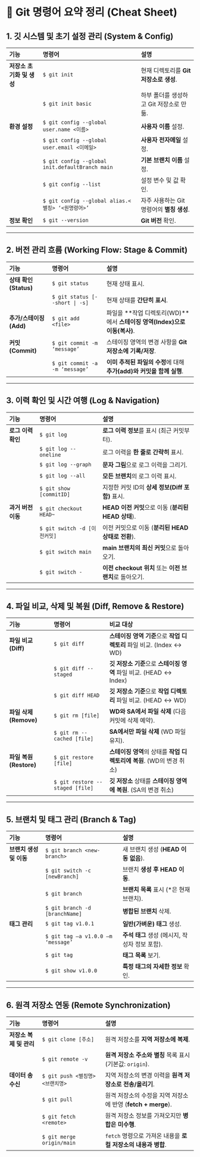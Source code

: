 # 📝 Git 명령어 요약 정리 (Cheat Sheet)

## 1. 깃 시스템 및 초기 설정 관리 (System & Config)

| 기능 | 명령어 | 설명 |
| :--- | :--- | :--- |
| **저장소 초기화 및 생성** | `$ git init` | 현재 디렉토리를 **Git 저장소로 생성**. |
| | `$ git init basic` | 하부 폴더를 생성하고 Git 저장소로 만듦. |
| **환경 설정** | `$ git config --global user.name <이름>` | **사용자 이름** 설정. |
| | `$ git config --global user.email <이메일>` | **사용자 전자메일** 설정. |
| | `$ git config --global init.defaultBranch main` | **기본 브랜치 이름** 설정. |
| | `$ git config --list` | 설정 변수 및 값 확인. |
| | `$ git config --global alias.<별칭> ‘<원명령어>’` | 자주 사용하는 Git 명령어의 **별칭 생성**. |
| **정보 확인** | `$ git --version` | **Git 버전** 확인. |

---

## 2. 버전 관리 흐름 (Working Flow: Stage & Commit)

| 기능 | 명령어 | 설명 |
| :--- | :--- | :--- |
| **상태 확인 (Status)** | `$ git status` | 현재 상태 표시. |
| | `$ git status [--short \| -s]` | 현재 상태를 **간단히 표시**. |
| **추가/스테이징 (Add)** | `$ git add <file>` | 파일을 **작업 디렉토리(WD)**에서 **스테이징 영역(Index)으로 이동(복사)**. |
| **커밋 (Commit)** | `$ git commit -m ‘message’` | 스테이징 영역의 변경 사항을 **Git 저장소에 기록/저장**. |
| | `$ git commit -a -m ‘message’` | **이미 추적된 파일의 수정**에 대해 **추가(add)와 커밋을 함께 실행**. |

---

## 3. 이력 확인 및 시간 여행 (Log & Navigation)

| 기능 | 명령어 | 설명 |
| :--- | :--- | :--- |
| **로그 이력 확인** | `$ git log` | **로그 이력 정보**를 표시 (최근 커밋부터). |
| | `$ git log --oneline` | 로그 이력을 **한 줄로 간략히** 표시. |
| | `$ git log --graph` | **문자 그림**으로 로그 이력을 그리기. |
| | `$ git log --all` | **모든 브랜치**의 로그 이력 표시. |
| | `$ git show [commitID]` | 지정한 커밋 ID의 **상세 정보(Diff 포함)** 표시. |
| **과거 버전 이동** | `$ git checkout HEAD~` | **HEAD 이전 커밋**으로 이동 (**분리된 HEAD 상태**). |
| | `$ git switch -d [이전커밋]` | 이전 커밋으로 이동 (**분리된 HEAD 상태로 전환**). |
| | `$ git switch main` | **main 브랜치의 최신 커밋**으로 돌아오기. |
| | `$ git switch -` | **이전 checkout 위치** 또는 **이전 브랜치**로 돌아오기. |

---

## 4. 파일 비교, 삭제 및 복원 (Diff, Remove & Restore)

| 기능 | 명령어 | 비교 대상 |
| :--- | :--- | :--- |
| **파일 비교 (Diff)** | `$ git diff` | **스테이징 영역 기준**으로 **작업 디렉토리** 파일 비교. ($\text{Index} \leftrightarrow \text{WD}$) |
| | `$ git diff --staged` | **깃 저장소 기준**으로 **스테이징 영역** 파일 비교. ($\text{HEAD} \leftrightarrow \text{Index}$) |
| | `$ git diff HEAD` | **깃 저장소 기준**으로 **작업 디렉토리** 파일 비교. ($\text{HEAD} \leftrightarrow \text{WD}$) |
| **파일 삭제 (Remove)** | `$ git rm [file]` | **WD와 SA에서 파일 삭제** (다음 커밋에 삭제 예약). |
| | `$ git rm --cached [file]` | **SA에서만 파일 삭제** (WD 파일 유지). |
| **파일 복원 (Restore)** | `$ git restore [file]` | **스테이징 영역**의 상태를 **작업 디렉토리에 복원**. (WD의 변경 취소) |
| | `$ git restore --staged [file]` | **깃 저장소** 상태를 **스테이징 영역에 복원**. (SA의 변경 취소) |

---

## 5. 브랜치 및 태그 관리 (Branch & Tag)

| 기능 | 명령어 | 설명 |
| :--- | :--- | :--- |
| **브랜치 생성 및 이동** | `$ git branch <new-branch>` | 새 브랜치 생성 (**HEAD 이동 없음**). |
| | `$ git switch -c [newBranch]` | 브랜치 **생성 후 HEAD 이동**. |
| | `$ git branch` | **브랜치 목록** 표시 (\*은 현재 브랜치). |
| | `$ git branch -d [branchName]` | **병합된 브랜치** 삭제. |
| **태그 관리** | `$ git tag v1.0.1` | **일반(가벼운) 태그** 생성. |
| | `$ git tag –a v1.0.0 –m ‘message’` | **주석 태그** 생성 (메시지, 작성자 정보 포함). |
| | `$ git tag` | **태그 목록** 보기. |
| | `$ git show v1.0.0` | **특정 태그의 자세한 정보** 확인. |

---

## 6. 원격 저장소 연동 (Remote Synchronization)

| 기능 | 명령어 | 설명 |
| :--- | :--- | :--- |
| **저장소 복제 및 관리** | `$ git clone [주소]` | 원격 저장소를 **지역 저장소에 복제**. |
| | `$ git remote -v` | **원격 저장소 주소와 별칭** 목록 표시 (기본값: `origin`). |
| **데이터 송수신** | `$ git push <별칭명> <브랜치명>` | 지역 저장소의 변경 이력을 **원격 저장소로 전송/올리기**. |
| | `$ git pull` | 원격 저장소의 수정을 지역 저장소에 반영 (**fetch + merge**). |
| | `$ git fetch <remote>` | 원격 저장소 정보를 가져오지만 **병합은 미수행**. |
| | `$ git merge origin/main` | `fetch` 명령으로 가져온 내용을 **로컬 저장소의 내용과 병합**. |
